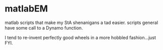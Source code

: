 # matlabEM
matlab scripts that make my StA shenanigans a tad easier.
scripts general have some call to a Dynamo function.

I tend to re-invent perfectly good wheels in a more hobbled fashion...just FYI.
